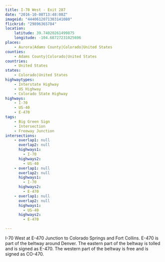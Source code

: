 ```yaml
---
title: I-70 West - Exit 287
date: "2016-10-08T13:48:08Z"
imageid: "4440612071303141080"
flickrid: "29896365784"
location:
    latitude: 39.74020261499875
    longitude: -104.68727231025696
places:
    - Aurora|Adams County|Colorado|United States
counties:
    - Adams County|Colorado|United States
countries:
    - United States
states:
    - Colorado|United States
highwaytypes:
    - Interstate Highway
    - US Highway
    - Colorado State Highway
highways:
    - I-70
    - US-40
    - E-470
tags:
    - Big Green Sign
    - Intersection
    - Freeway Junction
intersections:
    - overlap1: null
      overlap2: null
      highways1:
        - I-70
      highways2:
        - US-40
    - overlap1: null
      overlap2: null
      highways1:
        - I-70
      highways2:
        - E-470
    - overlap1: null
      overlap2: null
      highways1:
        - US-40
      highways2:
        - E-470

---
```

I-70 West at E-470 Junction to Colorado Springs and Fort Collins.  E-470 is part of the beltway around Denver.  The eastern part of the beltway is tolled and is signed as E-470.  The western part of the beltway is free and is signed as CO-470.